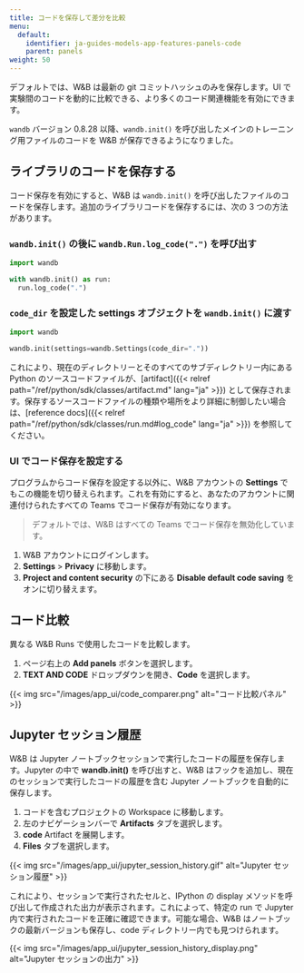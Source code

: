 ```yaml
---
title: コードを保存して差分を比較
menu:
  default:
    identifier: ja-guides-models-app-features-panels-code
    parent: panels
weight: 50
---
```


デフォルトでは、W&B は最新の git コミットハッシュのみを保存します。UI で実験間のコードを動的に比較できる、より多くのコード関連機能を有効にできます。

`wandb` バージョン 0.8.28 以降、`wandb.init()` を呼び出したメインのトレーニング用ファイルのコードを W&B が保存できるようになりました。

## ライブラリのコードを保存する

コード保存を有効にすると、W&B は `wandb.init()` を呼び出したファイルのコードを保存します。追加のライブラリコードを保存するには、次の 3 つの方法があります。

### `wandb.init()` の後に `wandb.Run.log_code(".")` を呼び出す

```python
import wandb

with wandb.init() as run:
  run.log_code(".")
```

### `code_dir` を設定した settings オブジェクトを `wandb.init()` に渡す

```python
import wandb

wandb.init(settings=wandb.Settings(code_dir="."))
```

これにより、現在のディレクトリーとそのすべてのサブディレクトリー内にある Python のソースコードファイルが、[artifact]({{< relref path="/ref/python/sdk/classes/artifact.md" lang="ja" >}}) として保存されます。保存するソースコードファイルの種類や場所をより詳細に制御したい場合は、[reference docs]({{< relref path="/ref/python/sdk/classes/run.md#log_code" lang="ja" >}}) を参照してください。

### UI でコード保存を設定する

プログラムからコード保存を設定する以外に、W&B アカウントの **Settings** でもこの機能を切り替えられます。これを有効にすると、あなたのアカウントに関連付けられたすべての Teams でコード保存が有効になります。

> デフォルトでは、W&B はすべての Teams でコード保存を無効化しています。

1. W&B アカウントにログインします。
2. **Settings** > **Privacy** に移動します。
3. **Project and content security** の下にある **Disable default code saving** をオンに切り替えます。

## コード比較
異なる W&B Runs で使用したコードを比較します。

1. ページ右上の **Add panels** ボタンを選択します。
2. **TEXT AND CODE** ドロップダウンを開き、**Code** を選択します。

{{< img src="/images/app_ui/code_comparer.png" alt="コード比較パネル" >}}

## Jupyter セッション履歴

W&B は Jupyter ノートブックセッションで実行したコードの履歴を保存します。Jupyter の中で **wandb.init()** を呼び出すと、W&B はフックを追加し、現在のセッションで実行したコードの履歴を含む Jupyter ノートブックを自動的に保存します。

1. コードを含むプロジェクトの Workspace に移動します。
2. 左のナビゲーションバーで **Artifacts** タブを選択します。
3. **code** Artifact を展開します。
4. **Files** タブを選択します。

{{< img src="/images/app_ui/jupyter_session_history.gif" alt="Jupyter セッション履歴" >}}

これにより、セッションで実行されたセルと、IPython の display メソッドを呼び出して作成された出力が表示されます。これによって、特定の run で Jupyter 内で実行されたコードを正確に確認できます。可能な場合、W&B はノートブックの最新バージョンも保存し、code ディレクトリー内でも見つけられます。

{{< img src="/images/app_ui/jupyter_session_history_display.png" alt="Jupyter セッションの出力" >}}